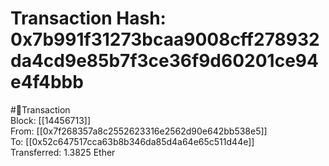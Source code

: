 
Transaction Hash: 0x7b991f31273bcaa9008cff278932da4cd9e85b7f3ce36f9d60201ce94e4f4bbb
====================================================================================
  
#💸Transaction  
Block: [[14456713]]  
From: [[0x7f268357a8c2552623316e2562d90e642bb538e5]]  
To: [[0x52c647517cca63b8b346da85d4a64e65c511d44e]]  
Transferred: 1.3825 Ether